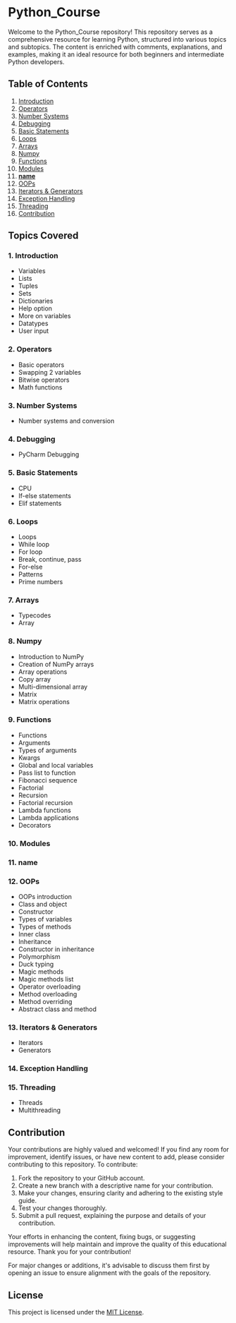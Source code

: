 # Python_Course

Welcome to the Python_Course repository! This repository serves as a comprehensive resource for learning Python, structured into various topics and subtopics. The content is enriched with comments, explanations, and examples, making it an ideal resource for both beginners and intermediate Python developers.

## Table of Contents

1. [Introduction](#introduction)
2. [Operators](#operators)
3. [Number Systems](#number-systems)
4. [Debugging](#debugging)
5. [Basic Statements](#basic-statements)
6. [Loops](#loops)
7. [Arrays](#arrays)
8. [Numpy](#numpy)
9. [Functions](#functions)
10. [Modules](#modules)
11. [__name__](#__name__)
12. [OOPs](#oops)
13. [Iterators & Generators](#iterators--generators)
14. [Exception Handling](#exception-handling)
15. [Threading](#threading)
16. [Contribution](#contribution)

## Topics Covered

### 1. Introduction
- Variables
- Lists
- Tuples
- Sets
- Dictionaries
- Help option
- More on variables
- Datatypes
- User input

### 2. Operators
- Basic operators
- Swapping 2 variables
- Bitwise operators
- Math functions

### 3. Number Systems
- Number systems and conversion

### 4. Debugging
- PyCharm Debugging

### 5. Basic Statements
- CPU
- If-else statements
- Elif statements

### 6. Loops
- Loops
- While loop
- For loop
- Break, continue, pass
- For-else
- Patterns
- Prime numbers

### 7. Arrays
- Typecodes
- Array

### 8. Numpy
- Introduction to NumPy
- Creation of NumPy arrays
- Array operations
- Copy array
- Multi-dimensional array
- Matrix
- Matrix operations

### 9. Functions
- Functions
- Arguments
- Types of arguments
- Kwargs
- Global and local variables
- Pass list to function
- Fibonacci sequence
- Factorial
- Recursion
- Factorial recursion
- Lambda functions
- Lambda applications
- Decorators

### 10. Modules

### 11. __name__

### 12. OOPs
- OOPs introduction
- Class and object
- Constructor
- Types of variables
- Types of methods
- Inner class
- Inheritance
- Constructor in inheritance
- Polymorphism
- Duck typing
- Magic methods
- Magic methods list
- Operator overloading
- Method overloading
- Method overriding
- Abstract class and method

### 13. Iterators & Generators
- Iterators
- Generators

### 14. Exception Handling

### 15. Threading
- Threads
- Multithreading

## Contribution

Your contributions are highly valued and welcomed! If you find any room for improvement, identify issues, or have new content to add, please consider contributing to this repository. To contribute:

1. Fork the repository to your GitHub account.
2. Create a new branch with a descriptive name for your contribution.
3. Make your changes, ensuring clarity and adhering to the existing style guide.
4. Test your changes thoroughly.
5. Submit a pull request, explaining the purpose and details of your contribution.

Your efforts in enhancing the content, fixing bugs, or suggesting improvements will help maintain and improve the quality of this educational resource. Thank you for your contribution!

For major changes or additions, it's advisable to discuss them first by opening an issue to ensure alignment with the goals of the repository.

## License

This project is licensed under the [MIT License](LICENSE).
